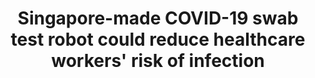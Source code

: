 ---
title: "Singapore-made COVID-19 swab test robot could reduce healthcare workers' risk of infection"
permalink: https://www.channelnewsasia.com/news/singapore/covid-19-singapore-swab-robot-reduces-risk-healthcare-workers-13129570
---